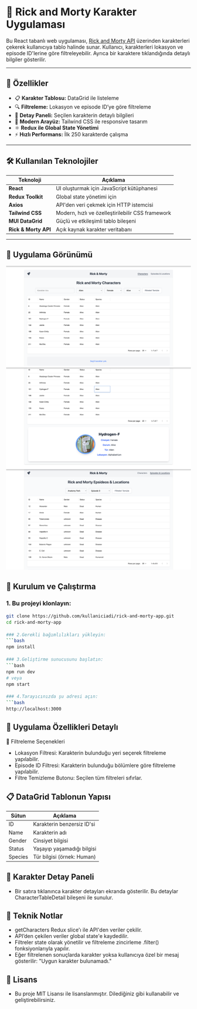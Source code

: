 # 🧬 Rick and Morty Karakter Uygulaması

Bu React tabanlı web uygulaması, [Rick and Morty API](https://rickandmortyapi.com/) üzerinden karakterleri çekerek kullanıcıya tablo halinde sunar. Kullanıcı, karakterleri lokasyon ve episode ID'lerine göre filtreleyebilir. Ayrıca bir karaktere tıklandığında detaylı bilgiler gösterilir.

---

## 🚀 Özellikler

- 📋 **Karakter Tablosu:** DataGrid ile listeleme
- 🔍 **Filtreleme:** Lokasyon ve episode ID’ye göre filtreleme
- 📌 **Detay Paneli:** Seçilen karakterin detaylı bilgileri
- 🎨 **Modern Arayüz:** Tailwind CSS ile responsive tasarım
- ⚛️ **Redux ile Global State Yönetimi**
- ⚡️ **Hızlı Performans:** İlk 250 karakterde çalışma

---

## 🛠️ Kullanılan Teknolojiler

| Teknoloji        | Açıklama                                          |
|------------------|---------------------------------------------------|
| **React**        | UI oluşturmak için JavaScript kütüphanesi         |
| **Redux Toolkit**| Global state yönetimi için                       |
| **Axios**        | API'den veri çekmek için HTTP istemcisi           |
| **Tailwind CSS** | Modern, hızlı ve özelleştirilebilir CSS framework |
| **MUI DataGrid** | Güçlü ve etkileşimli tablo bileşeni               |
| **Rick & Morty API** | Açık kaynak karakter veritabanı               |

---

## 📸 Uygulama Görünümü


![home](./public/home.png)
![caharctar](./public/charactars.png)
![episodeandlocation](./public/episodeandlocation.png)

## 🧰 Kurulum ve Çalıştırma

### 1. Bu projeyi klonlayın:
```bash
git clone https://github.com/kullaniciadi/rick-and-morty-app.git
cd rick-and-morty-app

### 2.Gerekli bağımlılıkları yükleyin:
```bash
npm install

### 3.Geliştirme sunucusunu başlatın:
```bash
npm run dev
# veya
npm start

### 4.Tarayıcınızda şu adresi açın:
```bash
http://localhost:3000 

```
## 📌 Uygulama Özellikleri Detaylı
🔎 Filtreleme Seçenekleri
- Lokasyon Filtresi: Karakterin bulunduğu yeri seçerek filtreleme yapılabilir.
- Episode ID Filtresi: Karakterin bulunduğu bölümlere göre filtreleme yapılabilir.
- Filtre Temizleme Butonu: Seçilen tüm filtreleri sıfırlar.

## 📋 DataGrid Tablonun Yapısı

| Sütun   | Açıklama                   |
| ------- | -------------------------- |
| ID      | Karakterin benzersiz ID'si |
| Name    | Karakterin adı             |
| Gender  | Cinsiyet bilgisi           |
| Status  | Yaşayıp yaşamadığı bilgisi |
| Species | Tür bilgisi (örnek: Human) |

## 🧍 Karakter Detay Paneli
- Bir satıra tıklanınca karakter detayları ekranda gösterilir. Bu detaylar CharacterTableDetail bileşeni ile sunulur.

## 🧪 Teknik Notlar
- getCharacters Redux slice'ı ile API'den veriler çekilir.
- API’den çekilen veriler global state'e kaydedilir.
- Filtreler state olarak yönetilir ve filtreleme zincirleme .filter() fonksiyonlarıyla yapılır.
- Eğer filtrelenen sonuçlarda karakter yoksa kullanıcıya özel bir mesaj gösterilir: "Uygun karakter bulunamadı."


## 📄 Lisans
- Bu proje MIT Lisansı ile lisanslanmıştır. Dilediğiniz gibi kullanabilir ve geliştirebilirsiniz.


